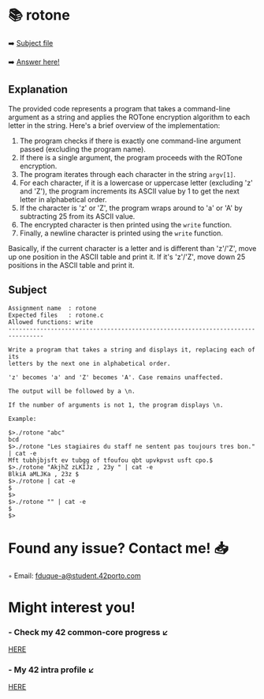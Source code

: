 # :books: rotone
:arrow_right: [Subject file](./subject.en.txt) 

:arrow_right: [Answer here!](./rotone.c)

## Explanation

The provided code represents a program that takes a command-line argument as a string and applies the ROTone encryption algorithm to each letter in the string. Here's a brief overview of the implementation:

1. The program checks if there is exactly one command-line argument passed (excluding the program name).
2. If there is a single argument, the program proceeds with the ROTone encryption.
3. The program iterates through each character in the string `argv[1]`.
4. For each character, if it is a lowercase or uppercase letter (excluding 'z' and 'Z'), the program increments its ASCII value by 1 to get the next letter in alphabetical order.
5. If the character is 'z' or 'Z', the program wraps around to 'a' or 'A' by subtracting 25 from its ASCII value.
6. The encrypted character is then printed using the `write` function.
7. Finally, a newline character is printed using the `write` function.

Basically, if the current character is a letter and is different than 'z'/'Z', move up one position in the ASCII table and print it. If it's 'z'/'Z', move down 25 positions in the ASCII table and print it.

## Subject

```
Assignment name  : rotone
Expected files   : rotone.c
Allowed functions: write
--------------------------------------------------------------------------------

Write a program that takes a string and displays it, replacing each of its
letters by the next one in alphabetical order.

'z' becomes 'a' and 'Z' becomes 'A'. Case remains unaffected.

The output will be followed by a \n.

If the number of arguments is not 1, the program displays \n.

Example:

$>./rotone "abc"
bcd
$>./rotone "Les stagiaires du staff ne sentent pas toujours tres bon." | cat -e
Mft tubhjbjsft ev tubgg of tfoufou qbt upvkpvst usft cpo.$
$>./rotone "AkjhZ zLKIJz , 23y " | cat -e
BlkiA aMLJKa , 23z $
$>./rotone | cat -e
$
$>
$>./rotone "" | cat -e
$
$>

```

# Found any issue? Contact me! 📥

◦ Email: fduque-a@student.42porto.com

# Might interest you!

### - Check my 42 common-core progress ↙️

[HERE](https://github.com/fduquea/42cursus)

### - My 42 intra profile ↙️
[HERE](https://profile.intra.42.fr/users/fduque-a)